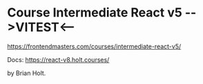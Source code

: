 # Course Intermediate React v5 -->VITEST<--


https://frontendmasters.com/courses/intermediate-react-v5/

Docs: https://react-v8.holt.courses/

by Brian Holt.
